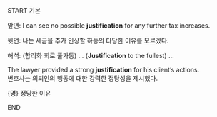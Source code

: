 START
기본

앞면:
I can see no possible **justification** for any further tax increases. 

뒷면:
나는 세금을 추가 인상할 하등의 타당한 이유를 모르겠다.

해석:
(합리화 회로 풀가동) ...
(**Justification** to the fullest) ...

The lawyer provided a strong **justification** for his client’s actions.  
변호사는 의뢰인의 행동에 대한 강력한 정당성을 제시했다.

{명} 정당한 이유
<!--ID: 1743046682503-->
END
